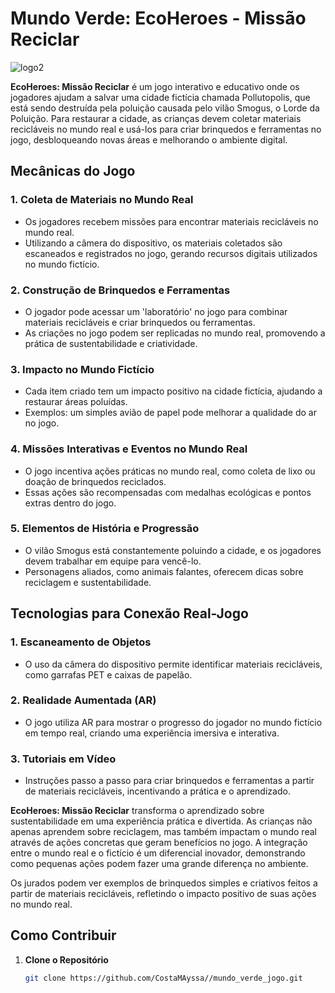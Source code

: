 # Mundo Verde: EcoHeroes - Missão Reciclar
![logo2](https://github.com/user-attachments/assets/bba1f577-88e5-4239-a3dd-d35e467cbcec)


**EcoHeroes: Missão Reciclar** é um jogo interativo e educativo onde os jogadores ajudam a salvar uma cidade fictícia chamada Pollutopolis, que está sendo destruída pela poluição causada pelo vilão Smogus, o Lorde da Poluição. Para restaurar a cidade, as crianças devem coletar materiais recicláveis no mundo real e usá-los para criar brinquedos e ferramentas no jogo, desbloqueando novas áreas e melhorando o ambiente digital.

## Mecânicas do Jogo

### 1. Coleta de Materiais no Mundo Real
- Os jogadores recebem missões para encontrar materiais recicláveis no mundo real.
- Utilizando a câmera do dispositivo, os materiais coletados são escaneados e registrados no jogo, gerando recursos digitais utilizados no mundo fictício.

### 2. Construção de Brinquedos e Ferramentas
- O jogador pode acessar um 'laboratório' no jogo para combinar materiais recicláveis e criar brinquedos ou ferramentas.
- As criações no jogo podem ser replicadas no mundo real, promovendo a prática de sustentabilidade e criatividade.

### 3. Impacto no Mundo Fictício
- Cada item criado tem um impacto positivo na cidade fictícia, ajudando a restaurar áreas poluídas.
- Exemplos: um simples avião de papel pode melhorar a qualidade do ar no jogo.

### 4. Missões Interativas e Eventos no Mundo Real
- O jogo incentiva ações práticas no mundo real, como coleta de lixo ou doação de brinquedos reciclados.
- Essas ações são recompensadas com medalhas ecológicas e pontos extras dentro do jogo.

### 5. Elementos de História e Progressão
- O vilão Smogus está constantemente poluindo a cidade, e os jogadores devem trabalhar em equipe para vencê-lo.
- Personagens aliados, como animais falantes, oferecem dicas sobre reciclagem e sustentabilidade.

## Tecnologias para Conexão Real-Jogo

### 1. Escaneamento de Objetos
- O uso da câmera do dispositivo permite identificar materiais recicláveis, como garrafas PET e caixas de papelão.

### 2. Realidade Aumentada (AR)
- O jogo utiliza AR para mostrar o progresso do jogador no mundo fictício em tempo real, criando uma experiência imersiva e interativa.

### 3. Tutoriais em Vídeo
- Instruções passo a passo para criar brinquedos e ferramentas a partir de materiais recicláveis, incentivando a prática e o aprendizado.


**EcoHeroes: Missão Reciclar** transforma o aprendizado sobre sustentabilidade em uma experiência prática e divertida. As crianças não apenas aprendem sobre reciclagem, mas também impactam o mundo real através de ações concretas que geram benefícios no jogo. A integração entre o mundo real e o fictício é um diferencial inovador, demonstrando como pequenas ações podem fazer uma grande diferença no ambiente.

Os jurados podem ver exemplos de brinquedos simples e criativos feitos a partir de materiais recicláveis, refletindo o impacto positivo de suas ações no mundo real.

## Como Contribuir

1. **Clone o Repositório**
   ```bash
   git clone https://github.com/CostaMAyssa//mundo_verde_jogo.git

